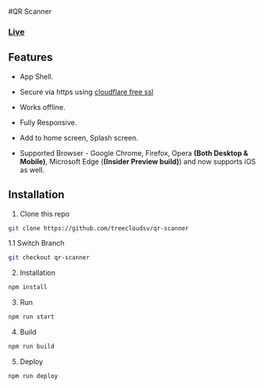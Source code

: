 

#QR Scanner

### [Live](https://bccelsalvador.treecloud.co/scanner)

## Features

  - App Shell.

  - Secure via https using [cloudflare free ssl](https://www.cloudflare.com/ssl/)

  - Works offline.

  - Fully Responsive.

  - Add to home screen, Splash screen.

  - Supported Browser - Google Chrome, Firefox, Opera **(Both Desktop & Mobile)**, Microsoft Edge (**(Insider Preview build)**) and now supports iOS as well.

## Installation

1. Clone this repo

  ```bash
  git clone https://github.com/treecloudsv/qr-scanner
  ```

1.1 Switch Branch 

  ```bash
  git checkout qr-scanner
  ```
2. Installation

  ```bash
  npm install
  ```

3. Run

  ```bash
  npm run start
  ```

4. Build

  ```bash
  npm run build
  ```

5. Deploy

  ```bash
  npm run deploy
  ```

